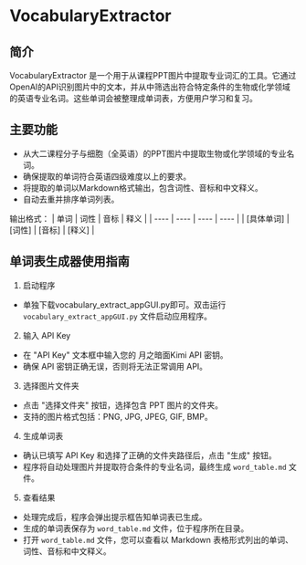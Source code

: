 # VocabularyExtractor

## 简介
VocabularyExtractor 是一个用于从课程PPT图片中提取专业词汇的工具。它通过OpenAI的API识别图片中的文本，并从中筛选出符合特定条件的生物或化学领域的英语专业名词。这些单词会被整理成单词表，方便用户学习和复习。

## 主要功能
- 从大二课程分子与细胞（全英语）的PPT图片中提取生物或化学领域的专业名词。
- 确保提取的单词符合英语四级难度以上的要求。
- 将提取的单词以Markdown格式输出，包含词性、音标和中文释义。
- 自动去重并排序单词列表。

输出格式：
| 单词 | 词性 | 音标 | 释义 |
| ---- | ---- | ---- | ---- |
| [具体单词] | [词性] | [音标] | [释义] |


## 单词表生成器使用指南

1. 启动程序
- 单独下载vocabulary_extract_appGUI.py即可。双击运行 `vocabulary_extract_appGUI.py` 文件启动应用程序。

2. 输入 API Key
- 在 "API Key" 文本框中输入您的 月之暗面Kimi API 密钥。
- 确保 API 密钥正确无误，否则将无法正常调用 API。

3. 选择图片文件夹
- 点击 "选择文件夹" 按钮，选择包含 PPT 图片的文件夹。
- 支持的图片格式包括：PNG, JPG, JPEG, GIF, BMP。

4. 生成单词表
- 确认已填写 API Key 和选择了正确的文件夹路径后，点击 "生成" 按钮。
- 程序将自动处理图片并提取符合条件的专业名词，最终生成 `word_table.md` 文件。

5. 查看结果
- 处理完成后，程序会弹出提示框告知单词表已生成。
- 生成的单词表保存为 `word_table.md` 文件，位于程序所在目录。
- 打开 `word_table.md` 文件，您可以查看以 Markdown 表格形式列出的单词、词性、音标和中文释义。

